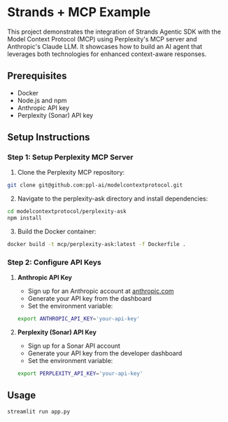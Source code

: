 # Strands + MCP Example

This project demonstrates the integration of Strands Agentic SDK with the Model Context Protocol (MCP) using Perplexity's MCP server and Anthropic's Claude LLM. It showcases how to build an AI agent that leverages both technologies for enhanced context-aware responses.

## Prerequisites

- Docker
- Node.js and npm
- Anthropic API key
- Perplexity (Sonar) API key

## Setup Instructions

### Step 1: Setup Perplexity MCP Server

1. Clone the Perplexity MCP repository:
```bash
git clone git@github.com:ppl-ai/modelcontextprotocol.git
```

2. Navigate to the perplexity-ask directory and install dependencies:
```bash
cd modelcontextprotocol/perplexity-ask
npm install
```

3. Build the Docker container:
```bash
docker build -t mcp/perplexity-ask:latest -f Dockerfile .
```

### Step 2: Configure API Keys

1. **Anthropic API Key**
   - Sign up for an Anthropic account at [anthropic.com](https://anthropic.com)
   - Generate your API key from the dashboard
   - Set the environment variable:
   ```bash
   export ANTHROPIC_API_KEY='your-api-key'
   ```

2. **Perplexity (Sonar) API Key**
   - Sign up for a Sonar API account
   - Generate your API key from the developer dashboard
   - Set the environment variable:
   ```bash
   export PERPLEXITY_API_KEY='your-api-key'
   ```

## Usage

```bash
streamlit run app.py
```